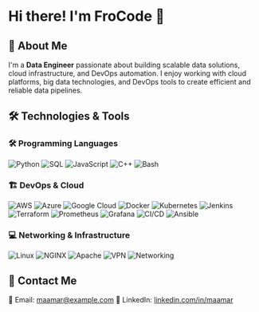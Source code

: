 # Hi there! I'm FroCode 👋

## 🚀 About Me
I'm a **Data Engineer** passionate about building scalable data solutions, cloud infrastructure, and DevOps automation. I enjoy working with cloud platforms, big data technologies, and DevOps tools to create efficient and reliable data pipelines.

## 🛠️ Technologies & Tools

### 🛠️ Programming Languages
![Python](https://img.shields.io/badge/Python-3776AB?style=for-the-badge&logo=python&logoColor=white)
![SQL](https://img.shields.io/badge/SQL-4479A1?style=for-the-badge&logo=postgresql&logoColor=white)
![JavaScript](https://img.shields.io/badge/JavaScript-F7DF1E?style=for-the-badge&logo=javascript&logoColor=black)
![C++](https://img.shields.io/badge/C++-00599C?style=for-the-badge&logo=c%2B%2B&logoColor=white)
![Bash](https://img.shields.io/badge/Bash-4EAA25?style=for-the-badge&logo=gnu-bash&logoColor=white)

### 🏗️ DevOps & Cloud
![AWS](https://img.shields.io/badge/Amazon%20AWS-232F3E?style=for-the-badge&logo=amazonaws&logoColor=white)
![Azure](https://img.shields.io/badge/Microsoft%20Azure-0078D4?style=for-the-badge&logo=microsoftazure&logoColor=white)
![Google Cloud](https://img.shields.io/badge/Google%20Cloud-4285F4?style=for-the-badge&logo=googlecloud&logoColor=white)
![Docker](https://img.shields.io/badge/Docker-2496ED?style=for-the-badge&logo=docker&logoColor=white)
![Kubernetes](https://img.shields.io/badge/Kubernetes-326CE5?style=for-the-badge&logo=kubernetes&logoColor=white)
![Jenkins](https://img.shields.io/badge/Jenkins-D24939?style=for-the-badge&logo=jenkins&logoColor=white)
![Terraform](https://img.shields.io/badge/Terraform-623CE4?style=for-the-badge&logo=terraform&logoColor=white)
![Prometheus](https://img.shields.io/badge/Prometheus-E6522C?style=for-the-badge&logo=prometheus&logoColor=white)
![Grafana](https://img.shields.io/badge/Grafana-F46800?style=for-the-badge&logo=grafana&logoColor=white)
![CI/CD](https://img.shields.io/badge/CI%2FCD-0052CC?style=for-the-badge&logo=git&logoColor=white)
![Ansible](https://img.shields.io/badge/Ansible-EE0000?style=for-the-badge&logo=ansible&logoColor=white)

### 💻 Networking & Infrastructure
![Linux](https://img.shields.io/badge/Linux-FCC624?style=for-the-badge&logo=linux&logoColor=black)
![NGINX](https://img.shields.io/badge/Nginx-009639?style=for-the-badge&logo=nginx&logoColor=white)
![Apache](https://img.shields.io/badge/Apache-D22128?style=for-the-badge&logo=apache&logoColor=white)
![VPN](https://img.shields.io/badge/VPN-1A73E8?style=for-the-badge&logo=protonvpn&logoColor=white)
![Networking](https://img.shields.io/badge/Networking-0052CC?style=for-the-badge&logo=cisco&logoColor=white)

## 💌 Contact Me
📧 Email: [maamar@example.com](mailto:maamar@example.com)
📌 LinkedIn: [linkedin.com/in/maamar](https://www.linkedin.com/in/maamar/)
